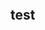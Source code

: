    

​    

​    

​    

​    

​    

​    

​    

​    

​    





  

  

  

  

  

  

  

​    


## test